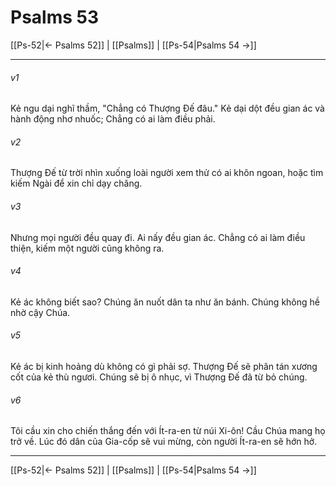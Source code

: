 # Psalms 53

[[Ps-52|← Psalms 52]] | [[Psalms]] | [[Ps-54|Psalms 54 →]]
***



###### v1 
Kẻ ngu dại nghĩ thầm, "Chẳng có Thượng Đế đâu." Kẻ dại dột đều gian ác và hành động nhơ nhuốc; Chẳng có ai làm điều phải. 

###### v2 
Thượng Đế từ trời nhìn xuống loài người xem thử có ai khôn ngoan, hoặc tìm kiếm Ngài để xin chỉ dạy chăng. 

###### v3 
Nhưng mọi người đều quay đi. Ai nấy đều gian ác. Chẳng có ai làm điều thiện, kiếm một người cũng không ra. 

###### v4 
Kẻ ác không biết sao? Chúng ăn nuốt dân ta như ăn bánh. Chúng không hề nhờ cậy Chúa. 

###### v5 
Kẻ ác bị kinh hoảng dù không có gì phải sợ. Thượng Đế sẽ phân tán xương cốt của kẻ thù ngươi. Chúng sẽ bị ô nhục, vì Thượng Đế đã từ bỏ chúng. 

###### v6 
Tôi cầu xin cho chiến thắng đến với Ít-ra-en từ núi Xi-ôn! Cầu Chúa mang họ trở về. Lúc đó dân của Gia-cốp sẽ vui mừng, còn người Ít-ra-en sẽ hớn hở.

***
[[Ps-52|← Psalms 52]] | [[Psalms]] | [[Ps-54|Psalms 54 →]]
